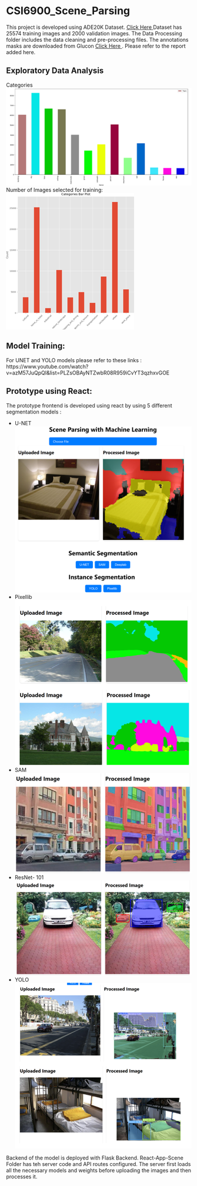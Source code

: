 # CSI6900_Scene_Parsing
<p>
  This project is developed using ADE20K Dataset. <a href="https://groups.csail.mit.edu/vision/datasets/ADE20K/">Click Here </a> 
  Dataset has 25574 training images and 2000 validation images. The Data Processing folder includes the data cleaning and pre-processing files. The annotations masks are downloaded from Glucon <a href="https://groups.csail.mit.edu/vision/datasets/ADE20K/">Click Here </a>. Please refer to the report added here.
</p>
<h2>Exploratory Data Analysis</h2>
Categories
<img src="https://github.com/SnehalB06/CSI6900_Scene_Parsing/blob/master/Images/EDA.png"> </img>
Number of Images selected for training: 
<img src="https://github.com/SnehalB06/CSI6900_Scene_Parsing/blob/master/Images/Picture1.png"></img>

<h2> Model Training: </h2>
For UNET and YOLO models please refer to these links : https://www.youtube.com/watch?v=azM57JuQpQI&list=PLZsOBAyNTZwbR08R959iCvYT3qzhxvGOE

<h2>Prototype using React: </h2>
The prototype frontend is developed using react by using 5 different segmentation models :

<ul>
  <li>U-NET</li>
  <img src="https://github.com/SnehalB06/CSI6900_Scene_Parsing/blob/master/Images/unet.png"></img>
   <li>Pixellib</li>
  <img src="https://github.com/SnehalB06/CSI6900_Scene_Parsing/blob/master/Images/Screenshot%202024-04-28%20001434.png"></img>
   <li>SAM</li>
  <img src="https://github.com/SnehalB06/CSI6900_Scene_Parsing/blob/master/Images/PIXELLIB%20(2).png"></img>
   <li>ResNet- 101</li>
  <img src="https://github.com/SnehalB06/CSI6900_Scene_Parsing/blob/master/Images/RESNET.png"></img>
   <li>YOLO</li>
   <img src="https://github.com/SnehalB06/CSI6900_Scene_Parsing/blob/master/Images/YOLO.png"></img>
</ul>

Backend of the model is deployed with Flask Backend. React-App-Scene Folder has teh server code and API routes configured. The server first loads all the necessary models and weights before uploading the images and then processes it.




